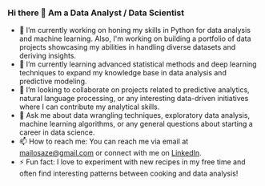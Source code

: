 ### Hi there 👋 Am a Data Analyst / Data Scientist

- 🔭 I’m currently working on honing my skills in Python for data analysis and machine learning. Also, I'm working on building a portfolio of data projects showcasing my abilities in handling diverse datasets and deriving insights.
- 🌱 I’m currently learning advanced statistical methods and deep learning techniques to expand my knowledge base in data analysis and predictive modeling.
- 👯 I’m looking to collaborate on projects related to predictive analytics, natural language processing, or any interesting data-driven initiatives where I can contribute my analytical skills.
- 💬 Ask me about data wrangling techniques, exploratory data analysis, machine learning algorithms, or any general questions about starting a career in data science.
- 📫 How to reach me: You can reach me via email at mailosaze@gmail.com or connect with me on [LinkedIn](https://www.linkedin.com/in/osaze-omonjahio-ba65855b/).
- ⚡ Fun fact: I love to experiment with new recipes in my free time and often find interesting patterns between cooking and data analysis!







<!--
**Henryzeze/Henryzeze** is a ✨ _special_ ✨ repository because its `README.md` (this file) appears on your GitHub profile.

Here are some ideas to get you started:

- 🔭 I’m currently working on ...
- 🌱 I’m currently learning ...
- 👯 I’m looking to collaborate on ...
- 🤔 I’m looking for help with ...
- 💬 Ask me about ...
- 📫 How to reach me: ...
- 😄 Pronouns: ...
- ⚡ Fun fact: ...
-->
